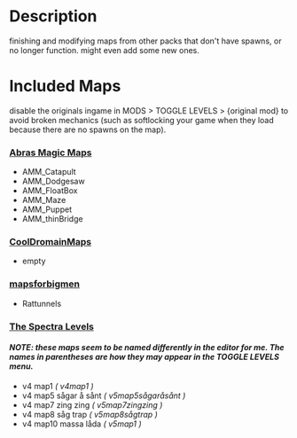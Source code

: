 # Description

finishing and modifying maps from other packs that don't have spawns, or no longer function. might even add some new ones.

# Included Maps
disable the originals ingame in MODS > TOGGLE LEVELS > {original mod} to avoid broken mechanics (such as softlocking your game when they load because there are no spawns on the map).

### [Abras Magic Maps](https://thunderstore.io/c/rounds/p/Abrachoo/Abras_Magic_Maps/)

- AMM_Catapult
- AMM_Dodgesaw
- AMM_FloatBox
- AMM_Maze
- AMM_Puppet
- AMM_thinBridge

### [CoolDromainMaps](https://thunderstore.io/c/rounds/p/Team_Dromian/CoolDromianMaps/)

- empty

### [mapsforbigmen](https://thunderstore.io/c/rounds/p/BigMen/mapsforbigmen/)

- Rattunnels

### [The Spectra Levels](https://thunderstore.io/c/rounds/p/TheSpectra/The_Spectra_Levels/)

#### *NOTE: these maps seem to be named differently in the editor for me. The names in parentheses are how they may appear in the TOGGLE LEVELS menu.*

- v4 map1 *( v4map1 )*
- v4 map5 sågar å sånt *( v5map5sågaråsånt )*
- v4 map7 zing zing *( v5map7zingzing )*
- v4 map8 såg trap *( v5map8sågtrap )*
- v4 map10 massa låda *( v5map1 )*

